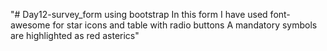 "# Day12-survey_form using bootstrap
In this form I have used font-awesome for star icons and table with radio buttons
A mandatory symbols are highlighted as red asterics"
